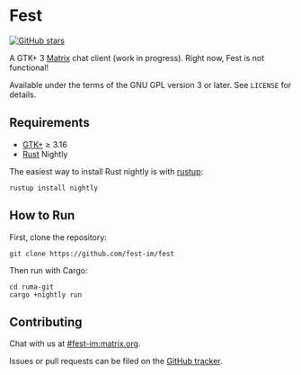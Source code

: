 # Fest

[![GitHub stars][badge]][repo]

[badge]: https://img.shields.io/github/stars/fest-im/fest.svg?style=social&label=Stars
[repo]: https://github.com/fest-im/fest

A GTK+ 3 [Matrix](https://matrix.org) chat client (work in progress). Right now,
Fest is not functional!

Available under the terms of the GNU GPL version 3 or later. See `LICENSE` for
details.

## Requirements

* [GTK+](https://www.gtk.org/download/index.php) ≥ 3.16
* [Rust](https://www.rust-lang.org/en-US/install.html) Nightly

The easiest way to install Rust nightly is with [rustup](https://www.rustup.rs):

```
rustup install nightly
```

## How to Run

First, clone the repository:

```
git clone https://github.com/fest-im/fest
```

Then run with Cargo:

```
cd ruma-git
cargo +nightly run
```

## Contributing

Chat with us at [#fest-im:matrix.org][].

Issues or pull requests can be filed on the [GitHub tracker][issues].

[#fest-im:matrix.org]: https://matrix.to/#/#fest-im:matrix.org
[issues]: https://github.com/fest-im/fest/issues

